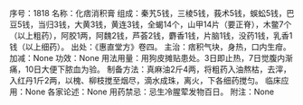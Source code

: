 序号：1818
名称：化痞消积膏
组成：秦艽5钱，三棱5钱，莪术5钱，蜈蚣5钱，巴豆5钱，当归3钱，大黄3钱，黄连3钱，全蝎14个，山甲14片（要正脊），木鳖7个（以上粗药），阿胶1两，阿魏2钱，芦荟2钱，麝香1钱，片脑1钱，没药1钱，乳香1钱（以上细药）。
出处：《惠直堂方》卷四。
主治：痞积气块，身热，口内生疳。
加减：None
功效：None
用法用量：用狗皮摊贴患处。3日即止热，7日觉腹内渐痛，10日大便下脓血为验。
制备方法：真麻油2斤4两，将粗药入油熬枯，去滓，入红丹1斤2两，以槐、柳枝搅至烟尽，滴水成珠，离火，下各细药搅匀。
临床应用：None
各家论述：None
用药禁忌：忌生冷腥荤发物百日。
附注：None
